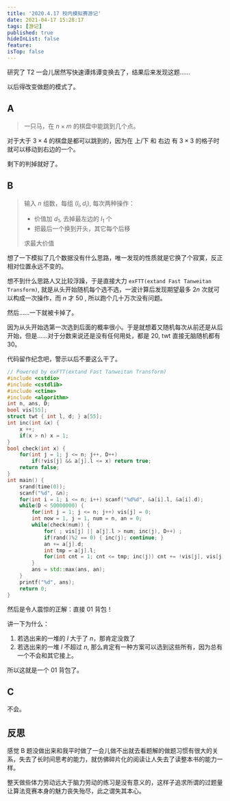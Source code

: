 ```yaml
---
title: '2020.4.17 校内模拟赛游记'
date: 2021-04-17 15:28:17
tags: [游记]
published: true
hideInList: false
feature: 
isTop: false
---
```

研究了 T2 一会儿居然写快速谭炜谭变换去了，结果后来发现这题……

以后得改变做题的模式了。

<!-- more -->

## A

> 一只马，在 $n \times m$ 的棋盘中能跳到几个点。

对于大于 $3 \times 4$ 的棋盘是都可以跳到的，因为在 上/下 和 右边 有 $3 \times 3$ 的格子时就可以移动到右边的一个。

剩下的判掉就好了。

## B 

> 输入 $n$ 组数，每组 $(l_i, d_i)$, 每次两种操作：
>
> - 价值加 $d_1$, 去掉最左边的 $l_1$ 个
> - 把最后一个换到开头，其它每个后移
>
> 求最大价值

想了一下模拟了几个数据没有什么思路，唯一发现的性质就是它换了个寂寞，反正相对位置永远不变的。

想不到什么思路人又比较浮躁，于是直接大力 $\texttt{exFTT(extand Fast Tanweitan Transform)}$, 就是从头开始随机每个选不选，一波计算后发现期望最多 $2n$ 次就可以构成一次操作，而 $n$ 才 $50$ , 所以跑个几十万次没有问题。

然后……一下就被卡掉了。

因为从头开始选第一次选到后面的概率很小。于是就想着又随机每次从前还是从后开始，但是……对于分数来说还是没有任何用处，都是 $20$, twt 直接无脑随机都有 $30$。

代码留作纪念吧，警示以后不要这么干了。

```cpp
// Powered by exFTT(extand Fast Tanweitan Transform)
#include <cstdio>
#include <cstdlib>
#include <ctime> 
#include <algorithm>
int n, ans, D;
bool vis[55];
struct twt { int l, d; } a[55];
int inc(int &x) {
	x ++;
	if(x > n) x = 1;
}
bool check(int x) {
	for(int j = 1; j <= n; j++, D++) 
		if(!vis[j] && a[j].l <= x) return true;
	return false;
}
int main() {
	srand(time(0));
	scanf("%d", &n);
	for(int i = 1; i <= n; i++) scanf("%d%d", &a[i].l, &a[i].d);
	while(D < 50000000) {
		for(int j = 1; j <= n; j++) vis[j] = 0;
		int now = 1, j = 1, num = n, an = 0;
		while(check(num)) {
			for( ; vis[j] || a[j].l > num; inc(j), D++) ;
			if(rand()%2 == 0) { inc(j); continue; }
			an += a[j].d;
			int tmp = a[j].l;
			for(int cnt = 1; cnt <= tmp; inc(j)) cnt += !vis[j], vis[j] = 1, D++,  num--;
		}
		ans = std::max(ans, an);
	}
	printf("%d", ans);
	return 0;
}
```

然后是令人震惊的正解：直接 01 背包！

讲一下为什么：

1. 若选出来的一堆的 $l$ 大于了 $n$，那肯定没救了
2. 若选出来的一堆 $l$ 不超过 $n$,  那么肯定有一种方案可以选到这些所有，因为总有一个不会和其它接上。

所以这就是一个 01 背包了。

## C
不会。

## 反思

感觉 B 题没做出来和我平时做了一会儿做不出就去看题解的做题习惯有很大的关系，失去了长时间思考的能力，就仿佛碎片化的阅读让人失去了读整本书的能力一样。

整天做些体力劳动远大于脑力劳动的练习是没有意义的，这样子追求所谓的过题量让算法竞赛本身的魅力丧失殆尽，此之谓失其本心。
